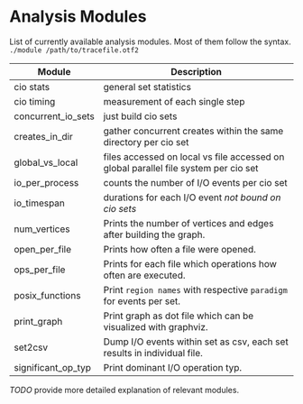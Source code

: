 # Analysis Modules

List of currently available analysis modules. Most of them follow the syntax.
` ./module /path/to/tracefile.otf2 `

| Module | Description |
| ------ | ----------- |
| cio stats | general set statistics |
| cio timing | measurement of each single step |
| concurrent_io_sets | just build cio sets |
| creates_in_dir | gather concurrent creates within the same directory per cio set |
| global_vs_local | files accessed on local vs file accessed on global parallel file system per cio set |
| io_per_process | counts the number of I/O events per cio set |
| io_timespan | durations for each I/O event *not bound on cio sets* |
| num_vertices | Prints the number of vertices and edges after building the graph. |
| open_per_file | Prints how often a file were opened. |
| ops_per_file | Prints for each file which operations how often are executed. |
| posix_functions | Print `region names` with respective `paradigm` for events per set. |
| print_graph | Print graph as dot file which can be visualized with graphviz. |
| set2csv | Dump I/O events within set as csv, each set results in individual file. |
| significant_op_typ | Print dominant I/O operation typ. |

*TODO* provide more detailed explanation of relevant modules.
